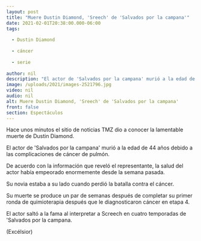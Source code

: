 ```yaml
---
layout: post
title: "Muere Dustin Diamond, 'Sreech' de 'Salvados por la campana'"
date: 2021-02-01T20:38:00.000-06:00
tags:
  
  - Dustin Diamond
  
  - cáncer
  
  - serie
  
author: nil
description: "El actor de 'Salvados por la campana' murió a la edad de 44 años debido a las complicaciones de cáncer de pulmón"
image: /uploads/2021/images-2521796.jpg
video: nil
audio: nil
alt: Muere Dustin Diamond, 'Sreech' de 'Salvados por la campana'
front: false
section: Espectáculos
---
```


Hace unos minutos el sitio de noticias TMZ dio a conocer la lamentable muerte de Dustin Diamond.

El actor de 'Salvados por la campana' murió a la edad de 44 años debido a las complicaciones de cáncer de pulmón. 

De acuerdo con la información que reveló el representante, la salud del actor había empeorado enormemente desde la semana pasada.

Su novia estaba a su lado cuando perdió la batalla contra el cáncer.

Su muerte se produce un par de semanas después de completar su primer ronda de quimioterapia después que le diagnosticaron cáncer en etapa 4. 

El actor saltó a la fama al interpretar a Screech en cuatro temporadas de 'Salvados por la campana.

(Excélsior) 


